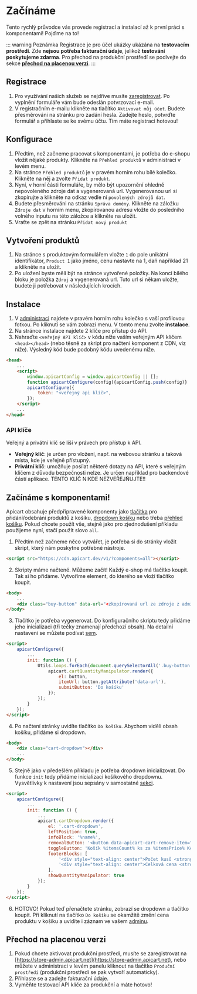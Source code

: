 # Začínáme
Tento rychlý průvodce vás provede registrací a instalací až k první práci s komponentami! Pojďme na to!

::: warning Poznámka
Registrace je pro účel ukázky ukázána na **testovacím prostředí**. Zde **nejsou potřeba fakturační údaje**, jelikož **testování poskytujeme zdarma**. Pro přechod na produkční prostředí se podívejte do sekce **[přechod na placenou verzi](#prechod-na-placenou-verzi)**.
:::

## Registrace
1. Pro využívání našich služeb se nejdříve musíte [zaregistrovat](https://store-admin.apicart.dev/cs-cz/security/registration).
Po vyplnění formuláře vám bude odeslán potvrzovací e-mail.
2. V registračním e-mailu klikněte na tlačítko `Aktivovat můj účet`. Budete přesměrováni na stránku pro zadání hesla. Zadejte heslo, potvrďte formulář a přihlaste se ke svému účtu. Tím máte registraci hotovou!

## Konfigurace
1. Předtím, než začneme pracovat s komponentami, je potřeba do e-shopu vložit nějaké produkty. Klikněte na `Přehled produktů` v administraci v levém menu.
2. Na stránce `Přehled produktů` je v pravém horním rohu bílé kolečko. Klikněte na něj a zvolte `Přidat produkt`.
3. Nyní, v horní části formuláře, by mělo být upozornění ohledně nepovoleného zdroje dat a vygenerovaná url. Vygenerovanou url si zkopírujte a klikněte na odkaz vedle ní `povolených zdrojů dat`.
4. Budete přesměrováni na stránku `Správa domény`. Klikněte na záložku `Zdroje dat` v horním menu, zkopírovanou adresu vložte do posledního volného inputu na této záložce a klikněte na uložit.
5. Vraťte se zpět na stránku `Přidat nový produkt`

## Vytvoření produktů
1. Na stránce s produktovým formulářem vložte `1` do pole unikátní identifikátor, `Product 1` jako jméno, cenu nastavte na 1, daň například 21 a klikněte na uložit.
2. Po uložení byste měli být na stránce vytvořené položky. Na konci bílého bloku je položka `Zdroj` a vygenerovaná url. Tuto url si někam uložte, budete ji potřebovat v následujících krocích.

## Instalace
1. V [administraci](https://store-admin.apicart.dev/cs-cz/) najdete v pravém horním rohu kolečko s vaší profilovou fotkou.
Po kliknutí se vám zobrazí menu. V tomto menu zvolte **instalace**.
2. Na stránce instalace najdete 2 klíče pro přístup do API.
3. Nahraďte `<veřejný API klíč>` v kódu níže vaším veřejným API klíčem
`<head></head>` (nebo těsně za skript pro načtení komponent z CDN, viz níže). Výsledný kód bude podobný kódu uvedenému níže.

```HTML
<head>
    ...
    <script>
        window.apicartConfig = window.apicartConfig || [];
        function apicartConfigure(config){apicartConfig.push(config)}
        apicartConfigure({
            token: "<veřejný api klíč>",
        });
    </script>
    ...
</head>
```

### API klíče
Veřejný a privátní klíč se liší v právech pro přístup k API.
- **Veřejný klíč**: je určen pro vložení, např. na webovou stránku a taková místa, kde je veřejně přístupný.
- **Privátní klíč**: umožňuje posílat některé dotazy na API, které s veřejným klíčem z důvodu bezpečnosti nelze. Je určen například pro backendové částí aplikace. TENTO KLÍČ NIKDE NEZVEŘEJŇUJTE!!

## Začínáme s komponentami!
Apicart obsahuje předpřipravené komponenty jako [tlačítka](/cs-cz/komponenty/web/v1/kosik.html#tlacitko-pro-pridani-produktu) pro přidání/odebrání produktů z košíku, [dropdown košíku](/cs-cz/komponenty/web/v1/kosik.html#kosikovy-dropdown) nebo třeba [přehled košíku](/cs-cz/komponenty/web/v1/kosik.html#prehled-kosiku).
Pokud chcete použít vše, stejně jako pro zjednodušení příkladu použijeme nyní, stačí použít slovo `all`.

1. Předtím než začneme něco vytvářet, je potřeba si do stránky vložit skript, který nám poskytne potřebné nástroje.
```HTML
<script src="https://cdn.apicart.dev/v1/?components=all"></script>
```

2. Skripty máme načtené. Můžeme začít! Každý e-shop má tlačítko koupit. Tak si ho přidáme. Vytvoříme element, do kterého se vloží tlačítko koupit.
```HTML
<body>
    ...
    <div class="buy-button" data-url="<zkopírovaná url ze zdroje z administrace"></div>
</body>
```

3. Tlačítko je potřeba vygenerovat. Do konfiguračního skriptu tedy přidáme jeho inicializaci (tři tečky znamenají předchozí obsah).
Na detailní nastavení se můžete podívat [sem](/cs-cz/komponenty/web/v1/kosik.html#tlacitko-pro-pridani-produktu).
```HTML
<script>
    apicartConfigure({
        ...
        init: function () {
            Utils.loops.forEach(document.querySelectorAll('.buy-button'), function (key, button) {
                apicart.cartQuantityManipulator.render({
                    el: button,
                    itemUrl: button.getAttribute('data-url'),
                    submitButton: 'Do košíku'
                });
            });
        }
    });
</script>
```

4. Po načtení stránky uvidíte tlačítko `Do košíku`. Abychom viděli obsah košíku, přidáme si dropdown.
```HTML
<body>
    <div class="cart-dropdown"></div>
    ...
</body>
```

5. Stejně jako v předešlém příkladu je potřeba dropdown inicializovat.
Do funkce `init` tedy přidáme inicializaci košíkového dropdownu.
Vysvětlivky k nastavení jsou sepsány v samostatné [sekci](/cs-cz/komponenty/web/v1/kosik.html#prehled-kosiku).
```HTML
<script>
    apicartConfigure({
        ...
        init: function () {
            ...
            apicart.cartDropdown.render({
                el: '.cart-dropdown',
                leftPosition: true,
                infoBlock: '%name%',
                removalButton: '<button data-apicart-cart-remove-item="%dataUrl%">Odebrat</button>',
                toggleButton: 'Košík %itemsCount% ks za %itemsPrice% Kč',
                footerBlocks: [
                    '<div style="text-align: center">Počet kusů <strong>%itemsCount% Ks</strong></div>',
                    '<div style="text-align: center">Celková cena <strong>%itemsPrice%</strong></div>'
                ],
                showQuantityManipulator: true
            });
        }
    });
</script>
```

6. HOTOVO! Pokud teď přenačtete stránku, zobrazí se dropdown a tlačítko koupit. Při kliknutí na tlačítko `Do košíku`
se okamžitě změní cena produktu v košíku a uvidíte i záznam ve vašem [adminu](https://store-admin.apicart.net).

## Přechod na placenou verzi

1. Pokud chcete aktivovat produkční prostředí, musíte se zaregistrovat na [https://store-admin.apicart.net](https://store-admin.apicart.net), nebo
můžete v administraci v levém panelu kliknout na tlačítko `Produční prostředí` (produkční prostředí se pak vytvoří automaticky).
2. Přihlaste se a zadejte fakturační údaje.
3. Vyměňte testovací API klíče za produkční a máte hotovo!
